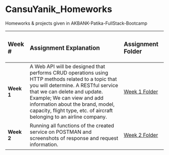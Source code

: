 # CansuYanik_Homeworks
Homeworks &amp; projects given in AKBANK-Patika-FullStack-Bootcamp


| <h3> Week # </h3>    | <h3> Assignment Explanation </h3>                                                              | <h3> Assignment Folder </h3> |
| :--------------------| :--------------------------------------------------------------------------------------------- | :---------------------------------|
| <h4> Week 1 </h4>    | A Web API will be designed that performs CRUD operations using HTTP methods related to a topic that you will determine. A RESTful service that we can delete and update. <br> Example; We can view and add information about the brand, model, capacity, flight type, etc. of aircraft belonging to an airline company. | [Week 1 Folder](https://github.com/AKBANK-Patika-FullStack-Bootcamp/CansuYanik_Homeworks/tree/main/Week1) |
| <h4> Week 2 </h4>    | Running all functions of the created service on POSTMAN and screenshots of response and request information. | [Week 2 Folder](https://github.com/AKBANK-Patika-FullStack-Bootcamp/CansuYanik_Homeworks/tree/main/Week2) |


